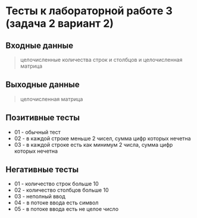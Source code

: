 # Тесты к лабораторной работе 3 (задача 2 вариант 2)

## Входные данные
> целочисленные количества строк и столбцов и целочисленная матрица

## Выходные данные
> целочисленная матрица

## Позитивные тесты
 - 01 - обычный тест
 - 02 - в каждой строке меньше 2 чисел, сумма цифр которых нечетна
 - 03 - в каждой строке есть как минимум 2 числа, сумма цифр которых нечетна

## Негативные тесты
 - 01 - количество строк больше 10
 - 02 - количество столбцов больше 10
 - 03 - неполный ввод
 - 04 - в потоке ввода есть символ
 - 05 - в потоке ввода есть не целое число